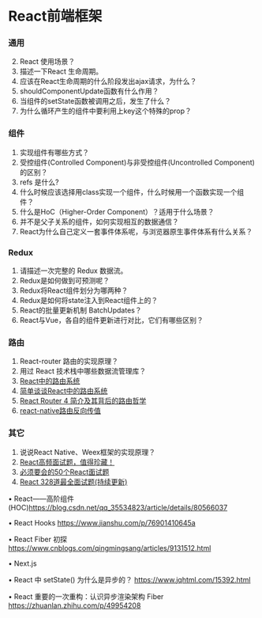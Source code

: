 # React前端框架

### 通用

2. React 使用场景？
3. 描述一下React 生命周期。
4. 应该在React生命周期的什么阶段发出ajax请求，为什么？
5. shouldComponentUpdate函数有什么作用？
6. 当组件的setState函数被调用之后，发生了什么？
7. 为什么循环产生的组件中要利用上key这个特殊的prop？

### 组件

1. 实现组件有哪些方式？
2. 受控组件(Controlled Component)与非受控组件(Uncontrolled Component)的区别？
3. refs 是什么?
4. 什么时候应该选择用class实现一个组件，什么时候用一个函数实现一个组件？
5. 什么是HoC（Higher-Order Component）？适用于什么场景？
6. 并不是父子关系的组件，如何实现相互的数据通信？
7. React为什么自己定义一套事件体系呢，与浏览器原生事件体系有什么关系？

### Redux

1. 请描述一次完整的 Redux 数据流。
2. Redux是如何做到可预测呢？
3. Redux将React组件划分为哪两种？
4. Redux是如何将state注入到React组件上的？
5. React的批量更新机制 BatchUpdates？
6. React与Vue，各自的组件更新进行对比，它们有哪些区别？

### 路由

1. React-router 路由的实现原理？
2. 用过 React 技术栈中哪些数据流管理库？
3. [React中的路由系统](https://www.bbsmax.com/A/B0zqmWP8zv/)
4. [简单谈谈React中的路由系统](http://www.10qianwan.com/articledetail/22653.html)
5. [React Router 4 简介及其背后的路由哲学](http://reactpeixun.com/reactganhuo/2018-01-28/335.html)
6. [react-native路由反向传值](https://www.jianshu.com/p/a5287a6f3f01)

### 其它

1. 说说React Native、Weex框架的实现原理？
2. [React高频面试题，值得珍藏！](http://www.lucklnk.com/godaddy/details/aid/690502212)
3. [必须要会的50个React面试题](https://segmentfault.com/a/1190000018604138)
4. [React 328道最全面试题(持续更新)](https://juejin.im/post/5d310e8bf265da1bd261259d)



• React——高阶组件(HOC)https://blog.csdn.net/qq_35534823/article/details/80566037

• React Hooks https://www.jianshu.com/p/76901410645a

• React Fiber 初探 https://www.cnblogs.com/qingmingsang/articles/9131512.html

• Next.js

• React 中 setState() 为什么是异步的？ https://www.jqhtml.com/15392.html

• React 重要的一次重构：认识异步渲染架构 Fiber https://zhuanlan.zhihu.com/p/49954208